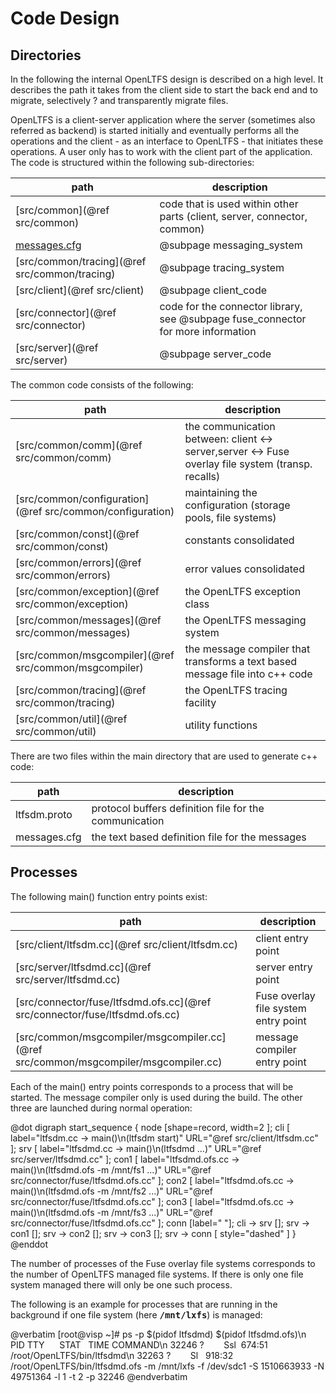 # Code Design

## Directories

In the following the internal OpenLTFS design is described on a high
level. It describes the path it takes from the client side to start
the back end and to migrate, selectively ? and transparently migrate files.
 
OpenLTFS is a client-server application where the server (sometimes also
referred as backend) is started initially and eventually performs all the
operations and the client - as an interface to OpenLTFS - that initiates
these operations. A user only has to work with the client part of the
application. The code is structured within the following sub-directories:

path | description
----|----
[src/common](@ref src/common) | code that is used within other parts (client, server, connector, common)
<a href="../messages.cfg">messages.cfg</a> | @subpage messaging_system
[src/common/tracing](@ref src/common/tracing) | @subpage tracing_system
[src/client](@ref src/client) | @subpage client_code
[src/connector](@ref src/connector) | code for the connector library, see @subpage fuse_connector for more information
[src/server](@ref src/server) | @subpage server_code

The common code consists of the following:

path | description
----|----
[src/common/comm](@ref src/common/comm) | the communication between: client ↔ server,server ↔ Fuse overlay file system (transp. recalls)
[src/common/configuration](@ref src/common/configuration) | maintaining the configuration (storage pools, file systems)
[src/common/const](@ref src/common/const) | constants consolidated
[src/common/errors](@ref src/common/errors) | error values consolidated
[src/common/exception](@ref src/common/exception) | the OpenLTFS exception class
[src/common/messages](@ref src/common/messages) | the OpenLTFS messaging system
[src/common/msgcompiler](@ref src/common/msgcompiler) | the message compiler that transforms a text based message file into c++ code
[src/common/tracing](@ref src/common/tracing) | the OpenLTFS tracing facility
[src/common/util](@ref src/common/util) | utility functions

There are two files within the main directory that are used to generate c++ code:

path |description
----|----
ltfsdm.proto | protocol buffers definition file for the communication
messages.cfg | the text based definition file for the messages

## Processes

The following main() function entry points exist:

path |description
----|----
[src/client/ltfsdm.cc](@ref src/client/ltfsdm.cc) | client entry point
[src/server/ltfsdmd.cc](@ref src/server/ltfsdmd.cc) | server entry point
[src/connector/fuse/ltfsdmd.ofs.cc](@ref src/connector/fuse/ltfsdmd.ofs.cc) | Fuse overlay file system entry point
[src/common/msgcompiler/msgcompiler.cc](@ref src/common/msgcompiler/msgcompiler.cc) | message compiler entry point

Each of the main() entry points corresponds to a process that will
be started. The message compiler only is used during the build. The
other three are launched during normal operation:

@dot
digraph start_sequence {
     node [shape=record, width=2 ];
     cli [ label="ltfsdm.cc → main()\n(ltfsdm start)" URL="@ref src/client/ltfsdm.cc" ];
     srv [ label="ltfsdmd.cc → main()\n(ltfsdmd ...)" URL="@ref src/server/ltfsdmd.cc" ];
     con1 [ label="ltfsdmd.ofs.cc → main()\n(ltfsdmd.ofs -m /mnt/fs1 ...)" URL="@ref src/connector/fuse/ltfsdmd.ofs.cc" ];
     con2 [ label="ltfsdmd.ofs.cc → main()\n(ltfsdmd.ofs -m /mnt/fs2 ...)" URL="@ref src/connector/fuse/ltfsdmd.ofs.cc" ];
     con3 [ label="ltfsdmd.ofs.cc → main()\n(ltfsdmd.ofs -m /mnt/fs3 ...)" URL="@ref src/connector/fuse/ltfsdmd.ofs.cc" ];
     conn [label="            "];
     cli -> srv [];
     srv -> con1 [];
     srv -> con2 [];
     srv -> con3 [];
     srv -> conn [ style="dashed" ]
 }
 @enddot

 The number of processes of the Fuse overlay file systems corresponds to
 the number of OpenLTFS managed file systems. If there is only one file
 system managed there will only be one such process.

The following is an example for processes that are running in the
background if one file system (here <tt><b>/mnt/lxfs</b></tt>) is managed:

@verbatim
   [root\@visp ~]# ps -p $(pidof ltfsdmd) $(pidof ltfsdmd.ofs)\n
    PID TTY      STAT   TIME COMMAND\n
    32246 ?        Ssl  674:51 /root/OpenLTFS/bin/ltfsdmd\n
    32263 ?        Sl   918:32 /root/OpenLTFS/bin/ltfsdmd.ofs -m /mnt/lxfs -f /dev/sdc1 -S 1510663933 -N 49751364 -l 1 -t 2 -p 32246
@endverbatim

